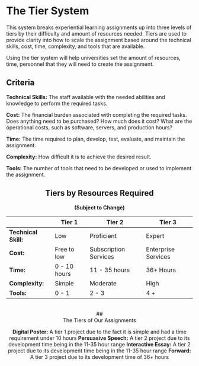 # The Tier System

This system breaks experiential learning assignments up into three levels of tiers by their difficulty and amount of resources needed. Tiers are used to provide clarity into how to scale the assignment based around the technical skills, cost, time, complexity, and tools that are available.

Using the tier system will help universities set the amount of resources, time, personnel that they will need to create the assignment.

## Criteria

**Technical Skills:**
The staff available with the needed abilities and knowledge to perform the required tasks.

**Cost:**
The financial burden associated with completing the required tasks. Does anything need to be purchased? How much does it cost? What are the operational costs, such as software, servers, and production hours?

**Time:**
The time required to plan, develop, test, evaluate, and maintain the assignment.

**Complexity:**
How difficult it is to achieve the desired result.

**Tools:**
The number of tools that need to be developed or used to implement the assignment.


## <center>Tiers by Resources Required

**<center>(Subject to Change)**

 |  | **Tier 1** | **Tier 2** | **Tier 3** | 
| --- | --- | --- | --- |
| **Technical Skill:** | Low | Proficient | Expert | 
| **Cost:** | Free to low | Subscription Services | Enterprise Services | 
| **Time:** | 0 - 10 hours | 11 - 35 hours | 36+ Hours | 
| **Complexity:** | Simple | Moderate | High | 
| **Tools:** | 0 - 1 | 2 - 3 | 4 + | 

<br>
## <center> The Tiers of Our Assignments 

  **Digital Poster:** 
  A tier 1 project due to the fact it is simple and had a time requirement under 10 hours
**Persuasive Speech:** 
A tier 2 project due to its development time being in the 11-35 hour range
**Interactive Essay:** 
A tier 2 project due to its development time being in the 11-35 hour range
**Forward:**
 A tier 3 project due to its development time of 36+ hours
